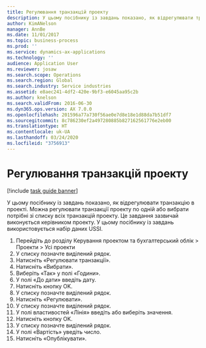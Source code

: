 ```yaml
---
title: Регулювання транзакцій проекту
description: У цьому посібнику із завдань показано, як відрегулювати транзакцію в проекті.
author: KimANelson
manager: AnnBe
ms.date: 11/01/2017
ms.topic: business-process
ms.prod: ''
ms.service: dynamics-ax-applications
ms.technology: ''
audience: Application User
ms.reviewer: josaw
ms.search.scope: Operations
ms.search.region: Global
ms.search.industry: Service industries
ms.assetid: e8aec241-4df2-420e-9bf3-e6045aa95c2b
ms.author: knelson
ms.search.validFrom: 2016-06-30
ms.dyn365.ops.version: AX 7.0.0
ms.openlocfilehash: 201596a77a730f56ae0e7d8e18e1d88da7b51df7
ms.sourcegitcommit: 8c786230ef2a497280885b827162561776e2eb00
ms.translationtype: HT
ms.contentlocale: uk-UA
ms.lasthandoff: 03/24/2020
ms.locfileid: "3756913"
---
```

# <a name="adjust-project-transactions"></a>Регулювання транзакцій проекту

[!include [task guide banner](../../includes/task-guide-banner.md)]

У цьому посібнику із завдань показано, як відрегулювати транзакцію в проекті. Можна регулювати транзакції проекту по одній або вибрати потрібні зі списку всіх транзакцій проекту. Це завдання зазвичай виконується керівником проекту. У цьому посібнику із завдань використовується набір даних USSI.

1. Перейдіть до розділу Керування проектом та бухгалтерський облік > Проекти > Усі проекти 
2. У списку позначте виділений рядок. 
3. Натисніть «Регулювати транзакції». 
4. Натисніть «Вибрати». 
5. Виберіть «Так» у полі «Години». 
6. У полі «До дати» введіть дату. 
7. Натисніть кнопку OK. 
8. У списку позначте виділений рядок. 
9. Натисніть «Регулювати». 
10. У списку позначте виділений рядок. 
11. У полі властивостей «Лінія» введіть або виберіть значення. 
12. Натисніть кнопку OK. 
13. У списку позначте виділений рядок. 
14. У полі «Вартість» уведіть число. 
15. Натисніть «Опублікувати». 
